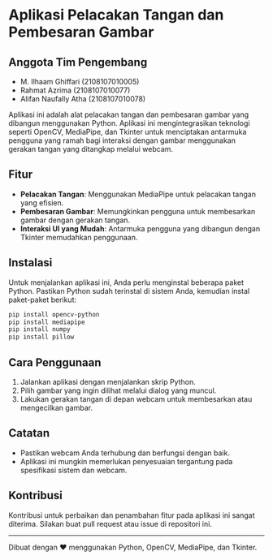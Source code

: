 # Aplikasi Pelacakan Tangan dan Pembesaran Gambar

## Anggota Tim Pengembang
- M. Ilhaam Ghiffari (2108107010005)
- Rahmat Azrima (2108107010077)
- Alifan Naufally Atha (2108107010078)

Aplikasi ini adalah alat pelacakan tangan dan pembesaran gambar yang dibangun menggunakan Python. Aplikasi ini mengintegrasikan teknologi seperti OpenCV, MediaPipe, dan Tkinter untuk menciptakan antarmuka pengguna yang ramah bagi interaksi dengan gambar menggunakan gerakan tangan yang ditangkap melalui webcam.

## Fitur

- **Pelacakan Tangan**: Menggunakan MediaPipe untuk pelacakan tangan yang efisien.
- **Pembesaran Gambar**: Memungkinkan pengguna untuk membesarkan gambar dengan gerakan tangan.
- **Interaksi UI yang Mudah**: Antarmuka pengguna yang dibangun dengan Tkinter memudahkan penggunaan.

## Instalasi

Untuk menjalankan aplikasi ini, Anda perlu menginstal beberapa paket Python. Pastikan Python sudah terinstal di sistem Anda, kemudian instal paket-paket berikut:

```bash
pip install opencv-python
pip install mediapipe
pip install numpy
pip install pillow
```

## Cara Penggunaan

1. Jalankan aplikasi dengan menjalankan skrip Python.
2. Pilih gambar yang ingin dilihat melalui dialog yang muncul.
3. Lakukan gerakan tangan di depan webcam untuk membesarkan atau mengecilkan gambar.

## Catatan

- Pastikan webcam Anda terhubung dan berfungsi dengan baik.
- Aplikasi ini mungkin memerlukan penyesuaian tergantung pada spesifikasi sistem dan webcam.

## Kontribusi

Kontribusi untuk perbaikan dan penambahan fitur pada aplikasi ini sangat diterima. Silakan buat pull request atau issue di repositori ini.

---

Dibuat dengan ❤️ menggunakan Python, OpenCV, MediaPipe, dan Tkinter.